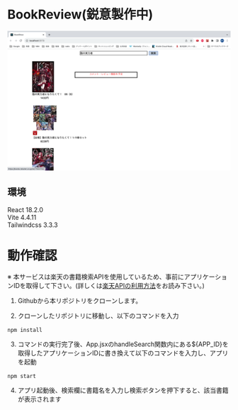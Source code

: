 # BookReview(鋭意製作中)

![デモ画像](./public/スクリーンショット%202023-10-12%2015.12.41.png)

## 環境
React 18.2.0  
Vite 4.4.11  
Tailwindcss 3.3.3


# 動作確認
※ 本サービスは楽天の書籍検索APIを使用しているため、事前にアプリケーションIDを取得して下さい。(詳しくは[楽天APIの利用方法](https://qiita.com/fmyuk/items/2067bad47904fcfeeb60)をお読み下さい。)

1. Githubから本リポジトリをクローンします。

2. クローンしたリポジトリに移動し、以下のコマンドを入力
```
npm install
```

3. コマンドの実行完了後、App.jsxのhandleSearch関数内にある${APP_ID}を取得したアプリケーションIDに書き換えて以下のコマンドを入力し、アプリを起動
```
npm start
```

4. アプリ起動後、検索欄に書籍名を入力し検索ボタンを押下すると、該当書籍が表示されます
